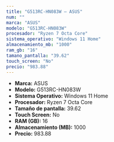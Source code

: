 ```yaml
---
title: "G513RC-HN083W — ASUS"
num: ""
marca: "ASUS"
modelo: "G513RC-HN083W"
procesador: "Ryzen 7 Octa Core"
sistema_operativo: "Windows 11 Home"
almacenamiento_mb: "1000"
ram_gb: "16"
tamano_pantalla: "39.62"
touch_screen: "No"
precio: "983.88"
---
```

<ul>
<li><strong>Marca:</strong> ASUS</li>
<li><strong>Modelo:</strong> G513RC-HN083W</li>
<li><strong>Sistema Operativo:</strong> Windows 11 Home</li>
<li><strong>Procesador:</strong> Ryzen 7 Octa Core </li>
<li><strong>Tamaño de pantalla:</strong> 39.62</li>
<li><strong>Touch Screen:</strong> No</li>
<li><strong>RAM (GB):</strong> 16</li>
<li><strong>Almacenamiento (MB):</strong> 1000</li>
<li><strong>Precio:</strong> 983.88</li>
</ul>